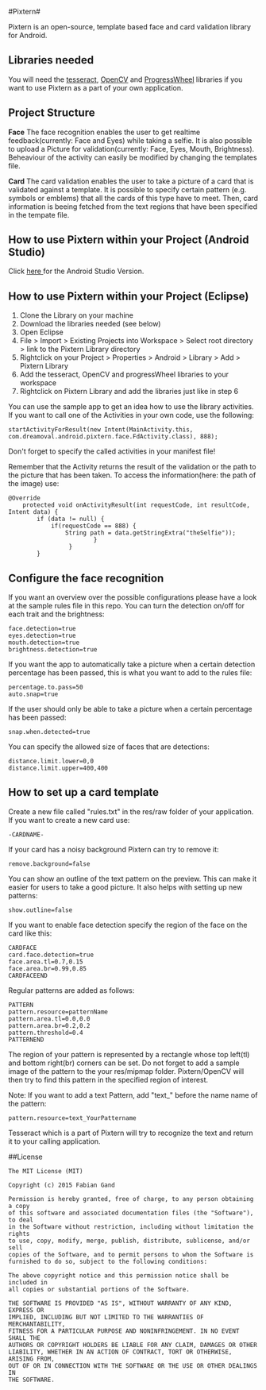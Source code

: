 #Pixtern#


Pixtern is an open-source, template based face and card validation library for Android.



Libraries needed
-------------
You will need the [tesseract](https://code.google.com/p/tesseract-ocr/), [OpenCV](http://sourceforge.net/projects/opencvlibrary/files/opencv-android/3.0.0/OpenCV-3.0.0-android-sdk-1.zip/download) and [ProgressWheel](https://github.com/Todd-Davies/ProgressWheel) libraries if you want to use Pixtern as a part of your own application.

Project Structure
-------------
**Face**
The face recognition enables the user to get realtime feedback(currently: Face and Eyes) while taking a selfie. It is also possible to upload a Picture for validation(currently: Face, Eyes, Mouth, Brightness). Beheaviour of the activity can easily be modified by changing the templates file.

**Card**
The card validation enables the user to take a picture of a card that is validated against a template. It is possible to specify certain pattern (e.g. symbols or emblems) that all the cards of this type have to meet. Then, card information is beeing fetched from the text regions that have been specified in the tempate file.


How to use Pixtern within your Project (Android Studio)
-------------
Click [here ](https://bitbucket.org/F4b1/pixternonstudio/overview)for the Android Studio Version.

How to use Pixtern within your Project (Eclipse)
-------------

1. Clone the Library on your machine
2. Download the libraries needed (see below)
3. Open Eclipse
4. File > Import > Existing Projects into Workspace > Select root directory > link to the Pixtern Library directory
5. Rightclick on your Project > Properties > Android > Library > Add > Pixtern Library
6. Add the tesseract, OpenCV and progressWheel libraries to your workspace 
7. Rightclick on Pixtern Library and add the libraries just like in step 6


You can use the sample app to get an idea how to use the library activities. If you want to call one of the Activities in your own code, use the following: 
```
startActivityForResult(new Intent(MainActivity.this, com.dreamoval.android.pixtern.face.FdActivity.class), 888);	
```

Don't forget to specify the called activities in your manifest file!

Remember that the Activity returns the result of the validation or the path to the picture that has been taken. To access the information(here: the path of the image) use:

```
@Override
	protected void onActivityResult(int requestCode, int resultCode, Intent data) {
		if (data != null) {
			if(requestCode == 888) {
				String path = data.getStringExtra("theSelfie"));
                        }
                 }
        }   
```

Configure the face recognition
-------------
If you want an overview over the possible configurations please have a look at the sample rules file in this repo.
You can turn the detection on/off for each trait and the brightness:
```
face.detection=true
eyes.detection=true
mouth.detection=true
brightness.detection=true
```
If you want the app to automatically take a picture when a certain detection percentage has been passed, this is what you want to add to the rules file:
```
percentage.to.pass=50
auto.snap=true
```
If the user should only be able to take a picture when a certain percentage has been passed:
```
snap.when.detected=true
```
You can specify the allowed size of faces that are detections:
```
distance.limit.lower=0,0
distance.limit.upper=400,400
```
How to set up a card template
-------------

Create a new file called "rules.txt" in the res/raw folder of your application. If you want to create a new card use:
```
-CARDNAME-                                 
```
If your card has a noisy background Pixtern can try to remove it:
```
remove.background=false
```
You can show an outline of the text pattern on the preview. This can make it easier for users to take a good picture. It also helps with setting up new patterns:
```
show.outline=false
```

If you want to enable face detection specify the region of the face on the card like this:
```  
CARDFACE
card.face.detection=true
face.area.tl=0.7,0.15
face.area.br=0.99,0.85
CARDFACEEND                                
```
Regular patterns are added as follows:
```
PATTERN
pattern.resource=patternName
pattern.area.tl=0.0,0.0
pattern.area.br=0.2,0.2
pattern.threshold=0.4
PATTERNEND
```
The region of your pattern is represented by a rectangle whose top left(tl) and bottom right(br) corners can be set.
Do not forget to add a sample image of the pattern to the your res/mipmap folder. Pixtern/OpenCV will then try to find this pattern in the specified region of interest.

Note: If you want to add a text Pattern, add "text_" before the name name of the pattern:
```
pattern.resource=text_YourPattername
```

Tesseract which is a part of Pixtern will try to recognize the text and return it to your calling application.

##License

```
The MIT License (MIT)

Copyright (c) 2015 Fabian Gand

Permission is hereby granted, free of charge, to any person obtaining a copy
of this software and associated documentation files (the "Software"), to deal
in the Software without restriction, including without limitation the rights
to use, copy, modify, merge, publish, distribute, sublicense, and/or sell
copies of the Software, and to permit persons to whom the Software is
furnished to do so, subject to the following conditions:

The above copyright notice and this permission notice shall be included in
all copies or substantial portions of the Software.

THE SOFTWARE IS PROVIDED "AS IS", WITHOUT WARRANTY OF ANY KIND, EXPRESS OR
IMPLIED, INCLUDING BUT NOT LIMITED TO THE WARRANTIES OF MERCHANTABILITY,
FITNESS FOR A PARTICULAR PURPOSE AND NONINFRINGEMENT. IN NO EVENT SHALL THE
AUTHORS OR COPYRIGHT HOLDERS BE LIABLE FOR ANY CLAIM, DAMAGES OR OTHER
LIABILITY, WHETHER IN AN ACTION OF CONTRACT, TORT OR OTHERWISE, ARISING FROM,
OUT OF OR IN CONNECTION WITH THE SOFTWARE OR THE USE OR OTHER DEALINGS IN
THE SOFTWARE.
```